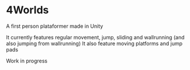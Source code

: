 # 4Worlds
A first person plataformer made in Unity

It currently features regular movement, jump, sliding and wallrunning (and also jumping from wallrunning)
It also feature moving platforms and jump pads

Work in progress

